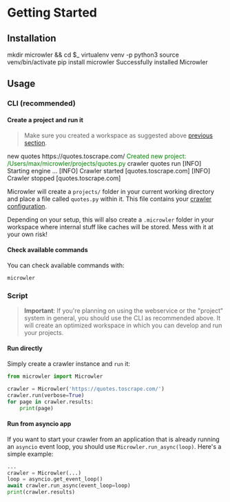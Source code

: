 # Getting Started

## Installation
<div id="termynal1" data-termynal>
    <span data-ty="input">mkdir microwler && cd $_</span>
    <span data-ty="input">virtualenv venv -p python3</span>
    <span data-ty="input">source venv/bin/activate</span>
    <span data-ty="input">pip install microwler</span>
    <span data-ty="progress"></span>
    <span data-ty>Successfully installed Microwler</span>
</div>

## Usage
### CLI (recommended)
#### Create a project and run it
> Make sure you created a workspace as suggested above [previous section](#installation). 

<div id="termynal2" data-termynal>
    <span data-ty="input">new quotes https://quotes.toscrape.com/</span>
    <span data-ty data-ty-delay="250" style="color: green">Created new project: /Users/max/microwler/projects/quotes.py</span>
    <span data-ty="input">crawler quotes run</span>
    <span data-ty data-ty-delay="50">[INFO] Starting engine ...</span>
    <span data-ty data-ty-delay="50">[INFO] Crawler started [quotes.toscrape.com]</span>
    <span data-ty="progress"></span>
    <span data-ty>[INFO] Crawler stopped [quotes.toscrape.com]</span>
</div>

Microwler will create a `projects/` folder in your current working directory and place
a file called `quotes.py` within it. This file contains your [crawler configuration](/microwler/configuration).

Depending on your setup, this will also create a `.microwler` folder in your workspace
where internal stuff like caches will be stored. Mess with it at your own risk!

#### Check available commands
You can check available commands with:
```bash
microwler
```

### Script
> **Important**: If you're planning on using the webservice or the "project" system in general, you should use the CLI
as recommended above. It will create an optimized workspace in which you can develop and run your projects.

#### Run directly

Simply create a crawler instance and `run` it:

```python
from microwler import Microwler

crawler = Microwler('https://quotes.toscrape.com/')
crawler.run(verbose=True)
for page in crawler.results:
    print(page)
```

#### Run from asyncio app

If you want to start your crawler from an application that is already running an `asyncio` event loop,
you should use `Microwler.run_async(loop)`. Here's a simple example:

```python
...
crawler = Microwler(...)
loop = asyncio.get_event_loop()
await crawler.run_async(event_loop=loop)
print(crawler.results)
```


<script src="/js/termynal.js" data-termynal-container="#termynal1|#termynal2"></script>
